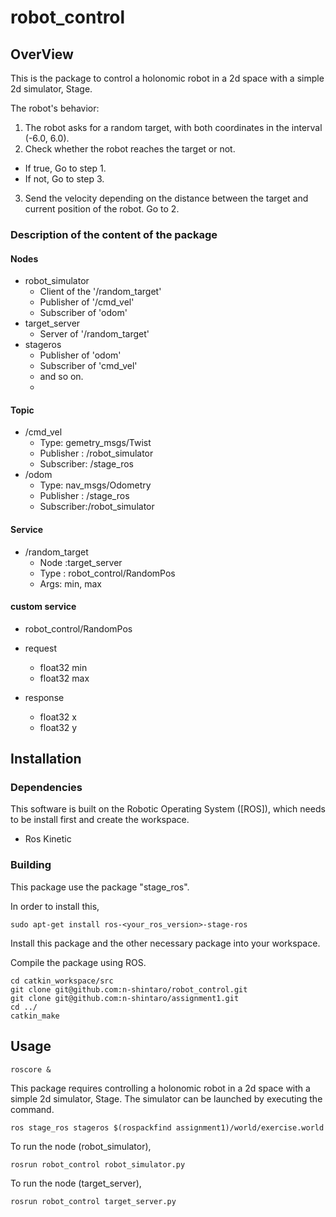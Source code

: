 # robot_control
## OverView

This is the package to control a holonomic robot in a 2d space with a simple 2d simulator, Stage.

The robot's behavior:

1. The robot asks for a random target, with both coordinates in the interval (-6.0, 6.0).
2.  Check whether the robot reaches the target or not. 
   - If true, Go to step 1. 
   - If not, Go to step 3. 
3.  Send the velocity depending on the distance between the target and current position of the robot.
   Go to 2.



### Description of the content of the package

#### Nodes

- robot_simulator
  - Client  of the '/random_target'
  - Publisher of '/cmd_vel'
  - Subscriber of 'odom'
- target_server
  - Server of '/random_target'
- stageros
  - Publisher of 'odom'
  - Subscriber of 'cmd_vel'
  - and so on.
  - 

#### Topic 

- /cmd_vel
  - Type: gemetry_msgs/Twist
  - Publisher : /robot_simulator
  - Subscriber: /stage_ros
- /odom
  - Type: nav_msgs/Odometry
  - Publisher : /stage_ros
  - Subscriber:/robot_simulator



#### Service

- /random_target
  - Node :target_server
  - Type : robot_control/RandomPos
  - Args: min, max



#### custom service

-  robot_control/RandomPos

  - request

    - float32 min
    - float32 max

  - response

    - float32 x
    - float32 y

    

## Installation

### Dependencies

This software is built on the Robotic Operating System ([ROS]), which needs to be install first and create the workspace. 

- Ros Kinetic



### Building

This package use the package "stage_ros".

In order to install this,

```
sudo apt-get install ros-<your_ros_version>-stage-ros
```



Install this package and the other necessary package into your workspace.

 Compile the package using ROS.

```
cd catkin_workspace/src
git clone git@github.com:n-shintaro/robot_control.git
git clone git@github.com:n-shintaro/assignment1.git
cd ../
catkin_make
```



## Usage

```
roscore &
```

This package requires controlling a holonomic robot in a 2d space with a simple 2d simulator, Stage. The simulator can be launched by executing the command.

```
ros stage_ros stageros $(rospackfind assignment1)/world/exercise.world
```



To run the node (robot_simulator),

```
rosrun robot_control robot_simulator.py
```



To run the node (target_server),

```
rosrun robot_control target_server.py
```

